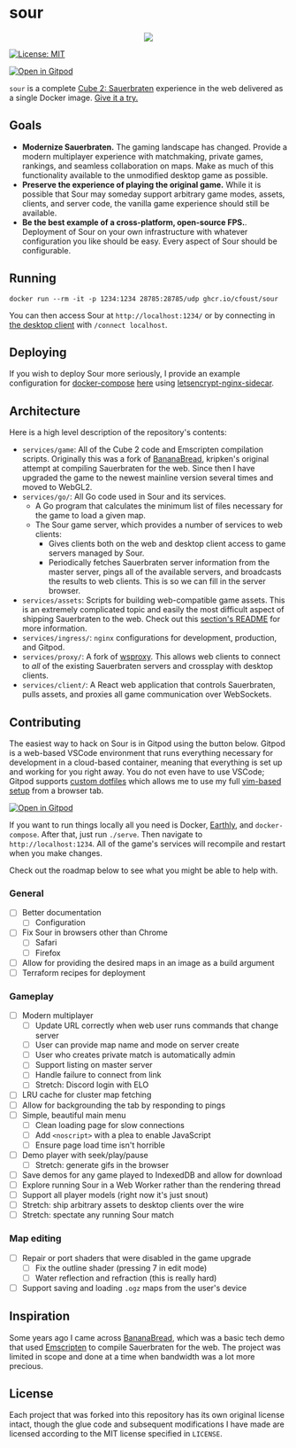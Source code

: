 # sour
<p align="center">
  <img src="gh-assets/header.png">
</p>

[![License:
MIT](https://img.shields.io/badge/License-MIT-yellow.svg)](https://opensource.org/licenses/MIT)

[![Open in Gitpod](https://gitpod.io/button/open-in-gitpod.svg)](https://gitpod.io/#https://github.com/cfoust/sour)

`sour` is a complete [Cube 2: Sauerbraten](http://sauerbraten.org/) experience in the web delivered as a single Docker image. [Give it a try.](https://sourga.me/)

## Goals

* **Modernize Sauerbraten.** The gaming landscape has changed. Provide a modern multiplayer experience with matchmaking, private games, rankings, and seamless collaboration on maps. Make as much of this functionality available to the unmodified desktop game as possible.
* **Preserve the experience of playing the original game.** While it is possible that Sour may someday support arbitrary game modes, assets, clients, and server code, the vanilla game experience should still be available.
* **Be the best example of a cross-platform, open-source FPS.**. Deployment of Sour on your own infrastructure with whatever configuration you like should be easy. Every aspect of Sour should be configurable.

## Running

```
docker run --rm -it -p 1234:1234 28785:28785/udp ghcr.io/cfoust/sour
```

You can then access Sour at `http://localhost:1234/` or by connecting in [the desktop client](http://sauerbraten.org/) with `/connect localhost`.

## Deploying

If you wish to deploy Sour more seriously, I provide an example configuration for [docker-compose](https://docs.docker.com/compose/) [here](https://github.com/cfoust/sour/blob/main/examples/docker-compose.yml) using [letsencrypt-nginx-sidecar](https://github.com/jwulf/letsencrypt-nginx-sidecar).

## Architecture

Here is a high level description of the repository's contents:
* `services/game`: All of the Cube 2 code and Emscripten compilation scripts. Originally this was a fork of [BananaBread](https://github.com/kripken/BananaBread), kripken's original attempt at compiling Sauerbraten for the web. Since then I have upgraded the game to the newest mainline version several times and moved to WebGL2.
* `services/go/`: All Go code used in Sour and its services.
  * A Go program that calculates the minimum list of files necessary for the game to load a given map.
  * The Sour game server, which provides a number of services to web clients:
      * Gives clients both on the web and desktop client access to game servers managed by Sour.
      * Periodically fetches Sauerbraten server information from the master server, pings all of the available servers, and broadcasts the results to web clients. This is so we can fill in the server browser.
* `services/assets`: Scripts for building web-compatible game assets. This is an extremely complicated topic and easily the most difficult aspect of shipping Sauerbraten to the web. Check out this [section's README](services/assets) for more information.
* `services/ingress/`: `nginx` configurations for development, production, and Gitpod.
* `services/proxy/`: A fork of [wsproxy](https://github.com/FWGS/wsproxy). This allows web clients to connect to _all_ of the existing Sauerbraten servers and crossplay with desktop clients.
* `services/client/`: A React web application that controls Sauerbraten, pulls assets, and proxies all game communication over WebSockets.

## Contributing

The easiest way to hack on Sour is in Gitpod using the button below. Gitpod is a web-based VSCode environment that runs everything necessary for development in a cloud-based container, meaning that everything is set up and working for you right away. You do not even have to use VSCode; Gitpod supports [custom dotfiles](https://www.gitpod.io/docs/config-dotfiles) which allows me to use my full [vim-based setup](https://github.com/cfoust/cawnfig/tree/master/configs/vim) from a browser tab.

[![Open in Gitpod](https://gitpod.io/button/open-in-gitpod.svg)](https://gitpod.io/#https://github.com/cfoust/sour)

If you want to run things locally all you need is Docker, [Earthly](https://earthly.dev/), and `docker-compose`. After that, just run `./serve`. Then navigate to `http://localhost:1234`. All of the game's services will recompile and restart when you make changes.

Check out the roadmap below to see what you might be able to help with.

### General
* [ ] Better documentation
  * [ ] Configuration
* [ ] Fix Sour in browsers other than Chrome
  * [ ] Safari
  * [ ] Firefox
* [ ] Allow for providing the desired maps in an image as a build argument
* [ ] Terraform recipes for deployment
### Gameplay
* [ ] Modern multiplayer
  * [ ] Update URL correctly when web user runs commands that change server
  * [ ] User can provide map name and mode on server create
  * [ ] User who creates private match is automatically admin
  * [ ] Support listing on master server
  * [ ] Handle failure to connect from link
  * [ ] Stretch: Discord login with ELO
* [ ] LRU cache for cluster map fetching
* [ ] Allow for backgrounding the tab by responding to pings
* [ ] Simple, beautiful main menu
  * [ ] Clean loading page for slow connections
  * [ ] Add `<noscript>` with a plea to enable JavaScript
  * [ ] Ensure page load time isn't horrible
* [ ] Demo player with seek/play/pause
  * [ ] Stretch: generate gifs in the browser
* [ ] Save demos for any game played to IndexedDB and allow for download
* [ ] Explore running Sour in a Web Worker rather than the rendering thread
* [ ] Support all player models (right now it's just snout)
* [ ] Stretch: ship arbitrary assets to desktop clients over the wire
* [ ] Stretch: spectate any running Sour match
### Map editing
* [ ] Repair or port shaders that were disabled in the game upgrade
  * [ ] Fix the outline shader (pressing 7 in edit mode)
  * [ ] Water reflection and refraction (this is really hard)
* [ ] Support saving and loading `.ogz` maps from the user's device

## Inspiration

Some years ago I came across [BananaBread](https://github.com/kripken/BananaBread), which was a basic tech demo that used [Emscripten](https://emscripten.org/) to compile Sauerbraten for the web. The project was limited in scope and done at a time when bandwidth was a lot more precious.

## License

Each project that was forked into this repository has its own original license intact, though the glue code and subsequent modifications I have made are licensed according to the MIT license specified in `LICENSE`.
